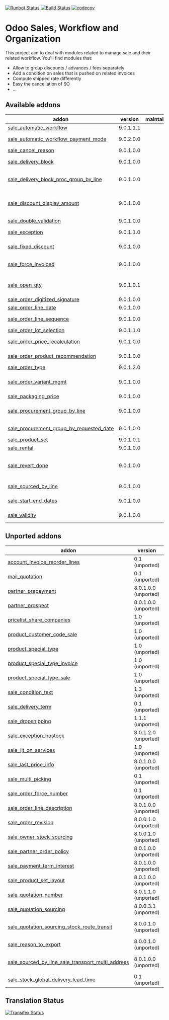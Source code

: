 [![Runbot Status](https://runbot.odoo-community.org/runbot/badge/flat/167/9.0.svg)](https://runbot.odoo-community.org/runbot/repo/github-com-oca-sale-workflow-167)
[![Build Status](https://travis-ci.org/OCA/sale-workflow.svg?branch=9.0)](https://travis-ci.org/OCA/sale-workflow)
[![codecov](https://codecov.io/gh/OCA/sale-workflow/branch/9.0/graph/badge.svg)](https://codecov.io/gh/OCA/sale-workflow)

Odoo Sales, Workflow and Organization
======================================

This project aim to deal with modules related to manage sale and their related workflow. You'll find modules that:

 - Allow to group discounts / advances / fees separately
 - Add a condition on sales that is pushed on related invoices
 - Compute shipped rate differently
 - Easy the cancellation of SO
 - ...

[//]: # (addons)

Available addons
----------------
addon | version | maintainers | summary
--- | --- | --- | ---
[sale_automatic_workflow](sale_automatic_workflow/) | 9.0.1.1.1 |  | Sale Automatic Workflow
[sale_automatic_workflow_payment_mode](sale_automatic_workflow_payment_mode/) | 9.0.2.0.0 |  | Sale Automatic Workflow - Payment Mode
[sale_cancel_reason](sale_cancel_reason/) | 9.0.1.0.0 |  | Sale Cancel Reason
[sale_delivery_block](sale_delivery_block/) | 9.0.1.0.0 |  | Allow you to block the creation of deliveries from a sale order.
[sale_delivery_block_proc_group_by_line](sale_delivery_block_proc_group_by_line/) | 9.0.1.0.0 |  | Module that allows module sale_delivery_block to work with sale_procurement_group_by_line
[sale_discount_display_amount](sale_discount_display_amount/) | 9.0.1.0.0 |  | This addon intends to display the amount of the discount computed on sale_order_line and sale_order level
[sale_double_validation](sale_double_validation/) | 9.0.1.0.0 |  | Double validation for Sales
[sale_exception](sale_exception/) | 9.0.1.1.0 |  | Custom exceptions on sale order
[sale_fixed_discount](sale_fixed_discount/) | 9.0.1.0.0 |  | Allows to apply fixed amount discounts in sales orders.
[sale_force_invoiced](sale_force_invoiced/) | 9.0.1.0.0 |  | Allows to force the invoice status of the sales order to Invoiced
[sale_open_qty](sale_open_qty/) | 9.0.1.0.1 |  | Allows to identify the sale orders that have quantities pending to invoice or to deliver.
[sale_order_digitized_signature](sale_order_digitized_signature/) | 9.0.1.0.0 |  | Sale Order Digitized Signature
[sale_order_line_date](sale_order_line_date/) | 9.0.1.0.0 |  | Sale Order Line Date
[sale_order_line_sequence](sale_order_line_sequence/) | 9.0.1.0.0 |  | Propagates SO line sequence to invoices and stock picking.
[sale_order_lot_selection](sale_order_lot_selection/) | 9.0.1.1.0 |  | Sale Order Lot Selection
[sale_order_price_recalculation](sale_order_price_recalculation/) | 9.0.1.0.0 |  | Price recalculation in sales orders
[sale_order_product_recommendation](sale_order_product_recommendation/) | 9.0.1.0.0 |  | Recommend products to sell to customer based on history
[sale_order_type](sale_order_type/) | 9.0.1.2.0 |  | Sale Order Types
[sale_order_variant_mgmt](sale_order_variant_mgmt/) | 9.0.1.0.0 |  | Handle the addition/removal of multiple variants from product template into the sales order
[sale_packaging_price](sale_packaging_price/) | 9.0.1.0.0 |  | Sale Packaging Price
[sale_procurement_group_by_line](sale_procurement_group_by_line/) | 9.0.1.0.0 |  | Base module for multiple procurement group by Sale order
[sale_procurement_group_by_requested_date](sale_procurement_group_by_requested_date/) | 9.0.1.0.0 |  | Groups pickings based on requested date of order line
[sale_product_set](sale_product_set/) | 9.0.1.0.1 |  | Sale product set
[sale_rental](sale_rental/) | 9.0.1.0.0 |  | Manage Rental of Products
[sale_revert_done](sale_revert_done/) | 9.0.1.0.0 |  | This module extends the functionality of sales to allow you to set a sales order done back to state 'Sale Order'.
[sale_sourced_by_line](sale_sourced_by_line/) | 9.0.1.0.0 |  | Multiple warehouse source locations for Sale order
[sale_start_end_dates](sale_start_end_dates/) | 9.0.1.0.0 |  | Adds start date and end date on sale order lines
[sale_validity](sale_validity/) | 9.0.1.0.0 |  | Set a default validity delay on quotations


Unported addons
---------------
addon | version | maintainers | summary
--- | --- | --- | ---
[account_invoice_reorder_lines](account_invoice_reorder_lines/) | 0.1 (unported) |  | Invoice lines with sequence number
[mail_quotation](mail_quotation/) | 0.1 (unported) |  | Mail quotation
[partner_prepayment](partner_prepayment/) | 8.0.1.0.0 (unported) |  | Option on partner to set prepayment policy
[partner_prospect](partner_prospect/) | 8.0.1.0.0 (unported) |  | Partner Prospect
[pricelist_share_companies](pricelist_share_companies/) | 1.0 (unported) |  | Share pricelist between compagnies, not product
[product_customer_code_sale](product_customer_code_sale/) | 1.0 (unported) |  | Product Customer code on sale
[product_special_type](product_special_type/) | 1.0 (unported) |  | Product Special Types
[product_special_type_invoice](product_special_type_invoice/) | 1.0 (unported) |  | Product Special Type on Invoice
[product_special_type_sale](product_special_type_sale/) | 1.0 (unported) |  | Product Special Type on Sale
[sale_condition_text](sale_condition_text/) | 1.3 (unported) |  | Sale/invoice condition
[sale_delivery_term](sale_delivery_term/) | 0.1 (unported) |  | Delivery term for sale orders
[sale_dropshipping](sale_dropshipping/) | 1.1.1 (unported) |  | Sale Dropshipping
[sale_exception_nostock](sale_exception_nostock/) | 8.0.1.2.0 (unported) |  | Sale stock exception
[sale_jit_on_services](sale_jit_on_services/) | 1.0 (unported) |  | Sale Service Just In Time
[sale_last_price_info](sale_last_price_info/) | 8.0.1.0.0 (unported) |  | Product Last Price Info - Sale
[sale_multi_picking](sale_multi_picking/) | 0.1 (unported) |  | Multi Pickings from Sale Orders
[sale_order_force_number](sale_order_force_number/) | 0.1 (unported) |  | Force sale orders numeration
[sale_order_line_description](sale_order_line_description/) | 8.0.1.0.0 (unported) |  | Sale order line description
[sale_order_revision](sale_order_revision/) | 8.0.0.1.0 (unported) |  | Sale order revisions
[sale_owner_stock_sourcing](sale_owner_stock_sourcing/) | 8.0.0.1.0 (unported) |  | Manage stock ownership on sale order lines
[sale_partner_order_policy](sale_partner_order_policy/) | 8.0.1.0.0 (unported) |  | Adds customer create invoice method on partner form
[sale_payment_term_interest](sale_payment_term_interest/) | 8.0.1.0.0 (unported) |  | Sales Payment Term Interests
[sale_product_set_layout](sale_product_set_layout/) | 8.0.1.0.0 (unported) |  | Sale product set layout
[sale_quotation_number](sale_quotation_number/) | 8.0.1.1.0 (unported) |  | Different sequence for sale quotations
[sale_quotation_sourcing](sale_quotation_sourcing/) | 8.0.0.3.1 (unported) |  | manual sourcing of sale quotations
[sale_quotation_sourcing_stock_route_transit](sale_quotation_sourcing_stock_route_transit/) | 8.0.0.1.0 (unported) |  | Link module for sale_quotation_sourcing + stock_route_transit
[sale_reason_to_export](sale_reason_to_export/) | 8.0.0.1.0 (unported) |  | Reason to export in Sales Order
[sale_sourced_by_line_sale_transport_multi_address](sale_sourced_by_line_sale_transport_multi_address/) | 8.0.1.0.0 (unported) |  | Make sale_sourced_by_line and sale_transport_multi_addresswork together
[sale_stock_global_delivery_lead_time](sale_stock_global_delivery_lead_time/) | 0.1 (unported) |  | Sale global delivery lead time

[//]: # (end addons)

Translation Status
------------------
[![Transifex Status](https://www.transifex.com/projects/p/OCA-sale-workflow-9-0/chart/image_png)](https://www.transifex.com/projects/p/OCA-sale-workflow-9-0)
